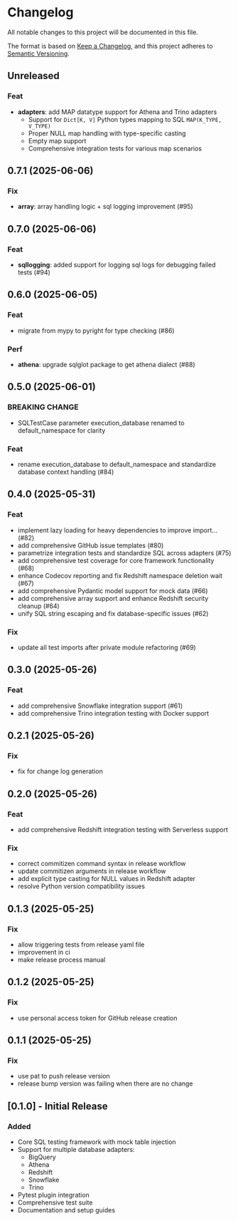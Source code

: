 # Changelog

All notable changes to this project will be documented in this file.

The format is based on [Keep a Changelog](https://keepachangelog.com/en/1.0.0/),
and this project adheres to [Semantic Versioning](https://semver.org/spec/v2.0.0.html).

## Unreleased

### Feat

- **adapters**: add MAP datatype support for Athena and Trino adapters
  - Support for `Dict[K, V]` Python types mapping to SQL `MAP(K_TYPE, V_TYPE)`
  - Proper NULL map handling with type-specific casting
  - Empty map support
  - Comprehensive integration tests for various map scenarios

## 0.7.1 (2025-06-06)

### Fix

- **array**: array handling logic + sql logging improvement (#95)

## 0.7.0 (2025-06-06)

### Feat

- **sqllogging**: added support for logging sql logs for debugging failed tests (#94)

## 0.6.0 (2025-06-05)

### Feat

- migrate from mypy to pyright for type checking (#86)

### Perf

- **athena**: upgrade sqlglot package to get athena dialect (#88)

## 0.5.0 (2025-06-01)

### BREAKING CHANGE

- SQLTestCase parameter execution_database renamed to default_namespace for clarity

### Feat

- rename execution_database to default_namespace and standardize database context handling (#84)

## 0.4.0 (2025-05-31)

### Feat

- implement lazy loading for heavy dependencies to improve import… (#82)
- add comprehensive GitHub issue templates (#80)
- parametrize integration tests and standardize SQL across adapters (#75)
- add comprehensive test coverage for core framework functionality (#68)
- enhance Codecov reporting and fix Redshift namespace deletion wait (#67)
- add comprehensive Pydantic model support for mock data (#66)
- add comprehensive array support and enhance Redshift security cleanup (#64)
- unify SQL string escaping and fix database-specific issues (#62)

### Fix

- update all test imports after private module refactoring (#69)

## 0.3.0 (2025-05-26)

### Feat

- add comprehensive Snowflake integration support (#61)
- add comprehensive Trino integration testing with Docker support

## 0.2.1 (2025-05-26)

### Fix

- fix for change log generation

## 0.2.0 (2025-05-26)

### Feat

- add comprehensive Redshift integration testing with Serverless support

### Fix

- correct commitizen command syntax in release workflow
- update commitizen arguments in release workflow
- add explicit type casting for NULL values in Redshift adapter
- resolve Python version compatibility issues

## 0.1.3 (2025-05-25)

### Fix

- allow triggering tests from release yaml file
- improvement in ci
- make release process manual

## 0.1.2 (2025-05-25)

### Fix

- use personal access token for GitHub release creation

## 0.1.1 (2025-05-25)

### Fix

- use pat to push release version
- release bump version was failing when there are no change

## [0.1.0] - Initial Release

### Added
- Core SQL testing framework with mock table injection
- Support for multiple database adapters:
  - BigQuery
  - Athena
  - Redshift
  - Snowflake
  - Trino
- Pytest plugin integration
- Comprehensive test suite
- Documentation and setup guides
